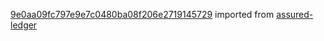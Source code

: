[9e0aa09fc797e9e7c0480ba08f206e2719145729](https://github.com/insolar/assured-ledger/commit/9e0aa09fc797e9e7c0480ba08f206e2719145729) imported from [assured-ledger](https://github.com/insolar/assured-ledger)
